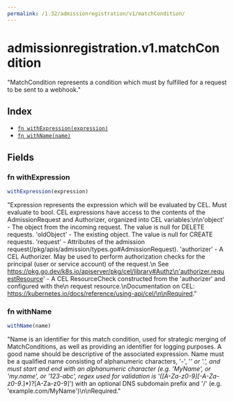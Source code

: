 ```yaml
---
permalink: /1.32/admissionregistration/v1/matchCondition/
---
```


# admissionregistration.v1.matchCondition

"MatchCondition represents a condition which must by fulfilled for a request to be sent to a webhook."

## Index

* [`fn withExpression(expression)`](#fn-withexpression)
* [`fn withName(name)`](#fn-withname)

## Fields

### fn withExpression

```ts
withExpression(expression)
```

"Expression represents the expression which will be evaluated by CEL. Must evaluate to bool. CEL expressions have access to the contents of the AdmissionRequest and Authorizer, organized into CEL variables:\n\n'object' - The object from the incoming request. The value is null for DELETE requests. 'oldObject' - The existing object. The value is null for CREATE requests. 'request' - Attributes of the admission request(/pkg/apis/admission/types.go#AdmissionRequest). 'authorizer' - A CEL Authorizer. May be used to perform authorization checks for the principal (user or service account) of the request.\n  See https://pkg.go.dev/k8s.io/apiserver/pkg/cel/library#Authz\n'authorizer.requestResource' - A CEL ResourceCheck constructed from the 'authorizer' and configured with the\n  request resource.\nDocumentation on CEL: https://kubernetes.io/docs/reference/using-api/cel/\n\nRequired."

### fn withName

```ts
withName(name)
```

"Name is an identifier for this match condition, used for strategic merging of MatchConditions, as well as providing an identifier for logging purposes. A good name should be descriptive of the associated expression. Name must be a qualified name consisting of alphanumeric characters, '-', '_' or '.', and must start and end with an alphanumeric character (e.g. 'MyName',  or 'my.name',  or '123-abc', regex used for validation is '([A-Za-z0-9][-A-Za-z0-9_.]*)?[A-Za-z0-9]') with an optional DNS subdomain prefix and '/' (e.g. 'example.com/MyName')\n\nRequired."